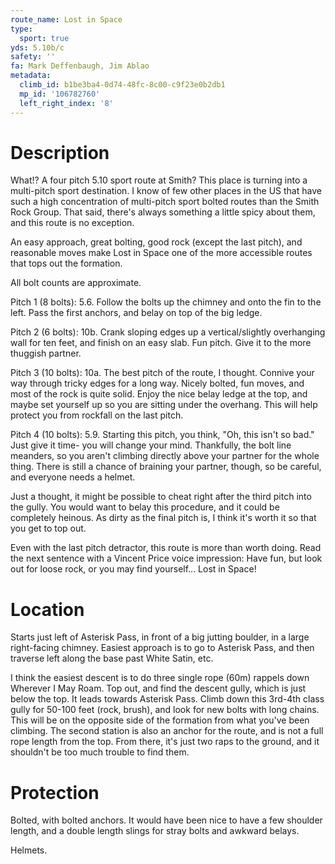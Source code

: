 ```yaml
---
route_name: Lost in Space
type:
  sport: true
yds: 5.10b/c
safety: ''
fa: Mark Deffenbaugh, Jim Ablao
metadata:
  climb_id: b1be3ba4-0d74-48fc-8c00-c9f23e0b2db1
  mp_id: '106782760'
  left_right_index: '8'
---
```

# Description
What!? A four pitch 5.10 sport route at Smith?  This place is turning into a multi-pitch sport destination.  I know of few other places in the US that have such a high concentration of multi-pitch sport bolted routes than the Smith Rock Group.  That said, there's always something a little spicy about them, and this route is no exception.

An easy approach, great bolting, good rock (except the last pitch), and reasonable moves make Lost in Space one of the more accessible routes that tops out the formation.

All bolt counts are approximate.

Pitch 1 (8 bolts): 5.6.  Follow the bolts up the chimney and onto the fin to the left.  Pass the first anchors, and belay on top of the big ledge.

Pitch 2 (6 bolts): 10b.  Crank sloping edges up a vertical/slightly overhanging wall for ten feet, and finish on an easy slab.  Fun pitch. Give it to the more thuggish partner.

Pitch 3 (10 bolts): 10a.  The best pitch of the route, I thought.  Connive your way through tricky edges for a long way.  Nicely bolted, fun moves, and most of the rock is quite solid.  Enjoy the nice belay ledge at the top, and maybe set yourself up so you are sitting under the overhang.  This will help protect you from rockfall on the last pitch.

Pitch 4 (10 bolts): 5.9. Starting this pitch, you think, "Oh, this isn't so bad."  Just give it time- you will change your mind.  Thankfully, the bolt line meanders, so you aren't climbing directly above your partner for the whole thing.  There is still a chance of braining your partner, though, so be careful, and everyone needs a helmet.

Just a thought, it might be possible to cheat right after the third pitch into the gully.  You would want to belay this procedure, and it could be completely heinous.  As dirty as the final pitch is, I think it's worth it so that you get to top out.

Even with the last pitch detractor, this route is more than worth doing.  Read the next sentence with a Vincent Price voice impression: Have fun, but look out for loose rock, or you may find yourself... Lost in Space!

# Location
Starts just left of Asterisk Pass, in front of a big jutting boulder, in a large right-facing chimney.  Easiest approach is to go to Asterisk Pass, and then traverse left along the base past White Satin, etc.

I think the easiest descent is to do three single rope (60m) rappels down Wherever I May Roam.  Top out, and find the descent gully, which is just below the top.  It leads towards Asterisk Pass.  Climb down this 3rd-4th class gully for 50-100 feet (rock, brush), and look for new bolts with long chains.  This will be on the opposite side of the formation from what you've been climbing.  The second station is also an anchor for the route, and is not a full rope length from the top. From there, it's just two raps to the ground, and it shouldn't be too much trouble to find them.

# Protection
Bolted, with bolted anchors.  It would have been nice to have a few shoulder length, and a double length slings for stray bolts and awkward belays.

Helmets.
